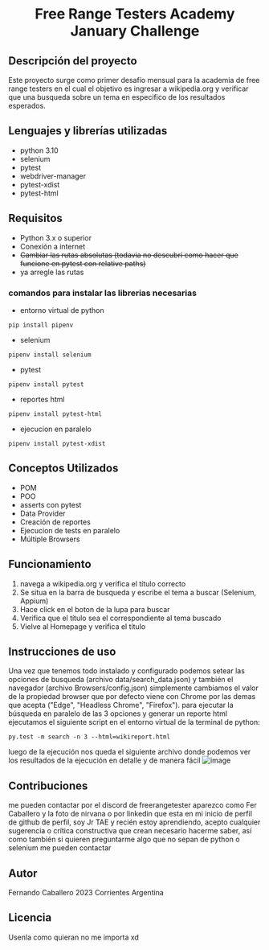 
<h1>
<p align="center">
  Free Range Testers Academy January Challenge
</p>
</h1>

## Descripción del proyecto

Este proyecto surge como primer desafío mensual para la academia de free range testers en el cual el objetivo es ingresar a wikipedia.org y verificar que una busqueda sobre un tema en especifico de los resultados esperados.

## Lenguajes y librerías utilizadas
- python 3.10
- selenium
- pytest
- webdriver-manager
- pytest-xdist
- pytest-html

## Requisitos

- Python 3.x o superior
- Conexión a internet
- ~~Cambiar las rutas absolutas (todavia no descubrí como hacer que funcione en pytest con relative paths)~~
- ya arregle las rutas
### comandos para instalar las librerias necesarias

- entorno virtual de python
```
pip install pipenv
```
- selenium
```
pipenv install selenium
```
- pytest
```
pipenv install pytest
```
- reportes html
```
pipenv install pytest-html
```
- ejecucion en paralelo
```
pipenv install pytest-xdist
```

## Conceptos Utilizados
- POM
- POO
- asserts con pytest
- Data Provider
- Creación de reportes
- Ejecucion de tests en paralelo
- Múltiple Browsers

## Funcionamiento

1) navega a wikipedia.org y verifica el título correcto
2) Se situa en la barra de busqueda y escribe el tema a buscar (Selenium, Appium)
3) Hace click en el boton de la lupa para buscar 
4) Verifica que el título sea el correspondiente al tema buscado
5) Vielve al Homepage y verifica el título

## Instrucciones de uso

Una vez que tenemos todo instalado y configurado podemos setear las opciones de busqueda (archivo data/search_data.json) y también el navegador (archivo Browsers/config.json) 
simplemente cambiamos el valor de la propiedad browser que por defecto viene con Chrome por las demas que acepta ("Edge", "Headless Chrome", "Firefox").
para ejecutar la búsqueda en paralelo de las 3 opciones y generar un reporte html ejecutamos el siguiente script en el entorno virtual de la terminal de python:

```
py.test -m search -n 3 --html=wikireport.html
```
luego de la ejecución nos queda el siguiente archivo donde podemos ver los resultados de la ejecución en detalle y de manera fácil
![image](https://user-images.githubusercontent.com/54701174/221791632-6f9529a7-7818-41ca-b75e-738a83b0a6f9.png)

## Contribuciones

me pueden contactar por el discord de freerangetester aparezco como Fer Caballero y la foto de nirvana o por linkedin que esta en mi inicio de perfil de github  de perfil, soy Jr TAE y recién estoy aprendiendo, 
acepto cualquier sugerencia o crítica constructiva que crean necesario hacerme saber, así como también si quieren preguntarme algo que no sepan de python o selenium 
me pueden contactar  

## Autor

Fernando Caballero 2023 Corrientes Argentina

## Licencia

Usenla como quieran no me importa xd



